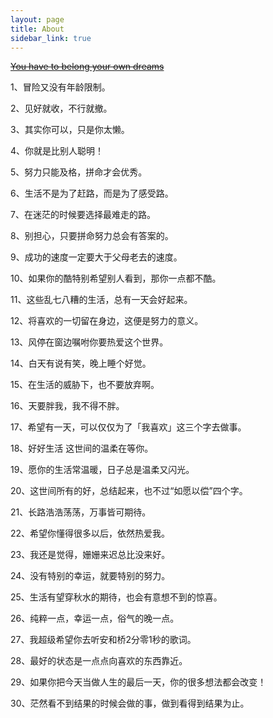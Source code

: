 ```yaml
---
layout: page
title: About
sidebar_link: true
---
```

[~~You have to belong your own dreams~~]()
<p class="message">
1、冒险又没有年龄限制。

2、见好就收，不行就撤。

3、其实你可以，只是你太懒。

4、你就是比别人聪明！

5、努力只能及格，拼命才会优秀。

6、生活不是为了赶路，而是为了感受路。

7、在迷茫的时候要选择最难走的路。

8、别担心，只要拼命努力总会有答案的。

9、成功的速度一定要大于父母老去的速度。

10、如果你的酷特别希望别人看到，那你一点都不酷。

11、这些乱七八糟的生活，总有一天会好起来。

12、将喜欢的一切留在身边，这便是努力的意义。

13、风停在窗边嘱咐你要热爱这个世界。

14、白天有说有笑，晚上睡个好觉。

15、在生活的威胁下，也不要放弃啊。

16、天要胖我，我不得不胖。

17、希望有一天，可以仅仅为了「我喜欢」这三个字去做事。

18、好好生活 这世间的温柔在等你。

19、愿你的生活常温暖，日子总是温柔又闪光。

20、这世间所有的好，总结起来，也不过“如愿以偿”四个字。

21、长路浩浩荡荡，万事皆可期待。

22、希望你懂得很多以后，依然热爱我。

23、我还是觉得，姗姗来迟总比没来好。

24、没有特别的幸运，就要特别的努力。

25、生活有望穿秋水的期待，也会有意想不到的惊喜。

26、纯粹一点，幸运一点，俗气的晚一点。

27、我超级希望你去听安和桥2分零1秒的歌词。

28、最好的状态是一点点向喜欢的东西靠近。

29、如果你把今天当做人生的最后一天，你的很多想法都会改变！

30、茫然看不到结果的时候会做的事，做到看得到结果为止。
</p>
